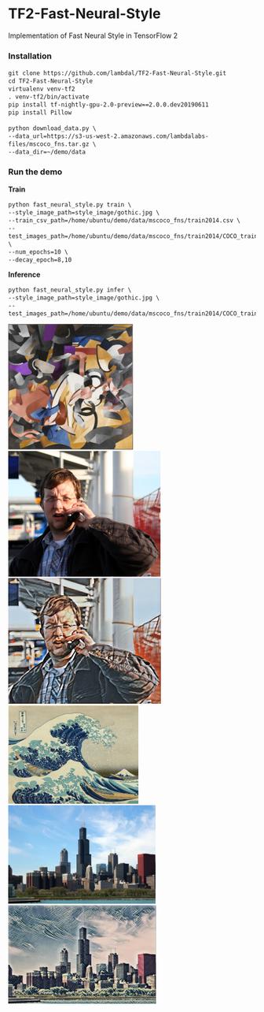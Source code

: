 # TF2-Fast-Neural-Style
Implementation of Fast Neural Style in TensorFlow 2 


### Installation
```
git clone https://github.com/lambdal/TF2-Fast-Neural-Style.git
cd TF2-Fast-Neural-Style
virtualenv venv-tf2
. venv-tf2/bin/activate
pip install tf-nightly-gpu-2.0-preview==2.0.0.dev20190611
pip install Pillow

python download_data.py \
--data_url=https://s3-us-west-2.amazonaws.com/lambdalabs-files/mscoco_fns.tar.gz \
--data_dir=~/demo/data
```

### Run the demo

__Train__
```
python fast_neural_style.py train \
--style_image_path=style_image/gothic.jpg \
--train_csv_path=/home/ubuntu/demo/data/mscoco_fns/train2014.csv \
--test_images_path=/home/ubuntu/demo/data/mscoco_fns/train2014/COCO_train2014_000000003348.jpg,/home/ubuntu/demo/data/mscoco_fns/val2014/COCO_val2014_000000138954.jpg,/home/ubuntu/demo/data/mscoco_fns/val2014/COCO_val2014_000000301397.jpg \
--num_epochs=10 \
--decay_epoch=8,10
```

__Inference__
```
python fast_neural_style.py infer \
--style_image_path=style_image/gothic.jpg \
--test_images_path=/home/ubuntu/demo/data/mscoco_fns/train2014/COCO_train2014_000000003348.jpg,/home/ubuntu/demo/data/mscoco_fns/val2014/COCO_val2014_000000138954.jpg,/home/ubuntu/demo/data/mscoco_fns/val2014/COCO_val2014_000000301397.jpg
```


<p>
<a href="README/gothic.jpg" target="_blank"><img src="README/gothic.jpg" height="255px" style="max-width:100%;"></a>
<a href="README/COCO_val2014_000000301397.jpg" target="_blank"><img src="README/COCO_val2014_000000301397.jpg" height="255px" style="max-width:100%;"></a>
<a href="README/output_COCO_val2014_000000301397.jpg" target="_blank"><img src="README/output_COCO_val2014_000000301397.jpg" height="255px" style="max-width:100%;"></a>
<a href="README/wave_crop.jpg" target="_blank"><img src="README/wave_crop.jpg" height="200px" style="max-width:100%;"></a>
<a href="README/chicago.jpg" target="_blank"><img src="README/chicago.jpg" height="200px" style="max-width:100%;"></a>
<a href="README/output_chicago.jpg" target="_blank"><img src="README/output_chicago.jpg" height="200px" style="max-width:100%;"></a>
</p>